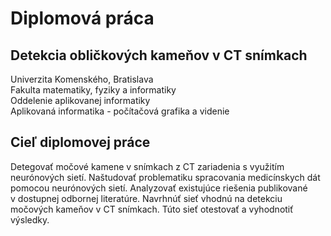 # Diplomová práca
## Detekcia obličkových kameňov v CT snímkach
Univerzita Komenského, Bratislava   <br>
Fakulta matematiky, fyziky a informatiky<br>
Oddelenie aplikovanej informatiky <br>
Aplikovaná informatika - počítačová grafika a videnie

## Cieľ diplomovej práce

Detegovať močové kamene v snímkach z CT zariadenia s využitím neurónových sietí. Naštudovať problematiku spracovania medicínskych dát pomocou neurónových sietí. Analyzovať existujúce riešenia publikované v dostupnej odbornej literatúre. Navrhnúť sieť vhodnú na detekciu močových kameňov v CT snímkach. Túto sieť otestovať a vyhodnotiť výsledky.